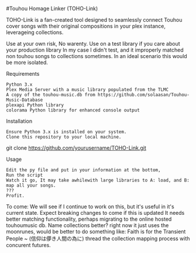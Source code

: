 #Touhou Homage Linker (TOHO-Link)

TOHO-Link is a fan-created tool designed to seamlessly connect Touhou cover songs with their original compositions in your plex instance, leverageing collections.

Use at your own risk, No warenty. 
Use on a test library if you care about your production library
In my case I didn't test, and it improperly matched non touhou songs to collections sometimes. In an ideal scenario this would be more isolated.



Requirements

    Python 3.x
    Plex Media Server with a music library populated from the TLMC
    A copy of the touhou-music.db from https://github.com/solaasan/Touhou-Music-Database    
    plexapi Python library
    colorama Python library for enhanced console output

Installation

    Ensure Python 3.x is installed on your system.
    Clone this repository to your local machine.


git clone https://github.com/yourusername/TOHO-Link.git

Usage

    Edit the py file and put in your information at the bottom, 
    Run the script
    Watch it go, It may take awhilewith large libraries to A: load, and B: map all your songs. 
    ???
    Profit.

To come:
  We will see if I continue to work on this, but it's useful in it's current state. Expect breaking changes to come if this is updated
  It needs better matching functionality, perhaps migrating to the online hosted touhoumusic db.
  Name collections better? right now it just uses the moonrunes, would be better to do something like: Faith is for the Transient People ~ (信仰は儚き人間の為に)
  thread the collection mapping process with concurent futures. 
  
